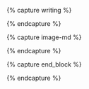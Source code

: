 {% capture writing %}
<div class="center measure-wide measure-big-l mv5 ph3 ph3-sm ph0-l f5 lh-copy serif" markdown="1">
{% endcapture %}

{% capture image-md %}
<div markdown="1">
{% endcapture %}

{% capture end_block %}
</div>
{% endcapture %}
